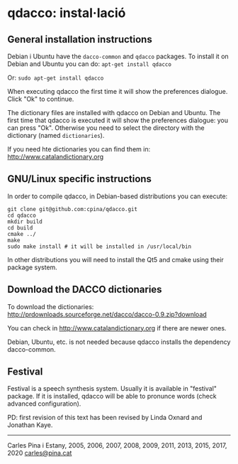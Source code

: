 # qdacco: instal·lació

## General installation instructions
Debian i Ubuntu have the `dacco-common` and `qdacco` packages. To install it on Debian and Ubuntu you can do:
`apt-get install qdacco`

Or:
`sudo apt-get install qdacco`

When executing qdacco the first time it will show the preferences dialogue. Click "Ok" to continue.

The dictionary files are installed with qdacco on Debian and Ubuntu. The first time that qdacco is executed it will show the preferences dialogue: you can press "Ok". Otherwise you need to select the directory with the dictionary (named `dictionaries`).

If you need hte dictionaries you can find them in:
http://www.catalandictionary.org

## GNU/Linux specific instructions
In order to compile qdacco, in Debian-based distributions you can execute:
```apt install qt5-default cmake
git clone git@github.com:cpina/qdacco.git
cd qdacco
mkdir build
cd build
cmake ../
make
sudo make install # it will be installed in /usr/local/bin
```

In other distributions you will need to install the Qt5 and cmake using their package system.

## Download the DACCO dictionaries
To download the dictionaries:
http://prdownloads.sourceforge.net/dacco/dacco-0.9.zip?download

You can check in http://www.catalandictionary.org if there are newer
ones.

Debian, Ubuntu, etc. is not needed because qdacco installs the dependency dacco-common.

## Festival
Festival is a speech synthesis system. Usually it is available in 
"festival" package. If it is installed, qdacco will be able to pronunce
words (check advanced configuration). 

PD: first revision of this text has been revised by Linda Oxnard 
and Jonathan Kaye.

---
Carles Pina i Estany, 2005, 2006, 2007, 2008, 2009, 2011, 2013, 2015, 2017, 2020
carles@pina.cat
